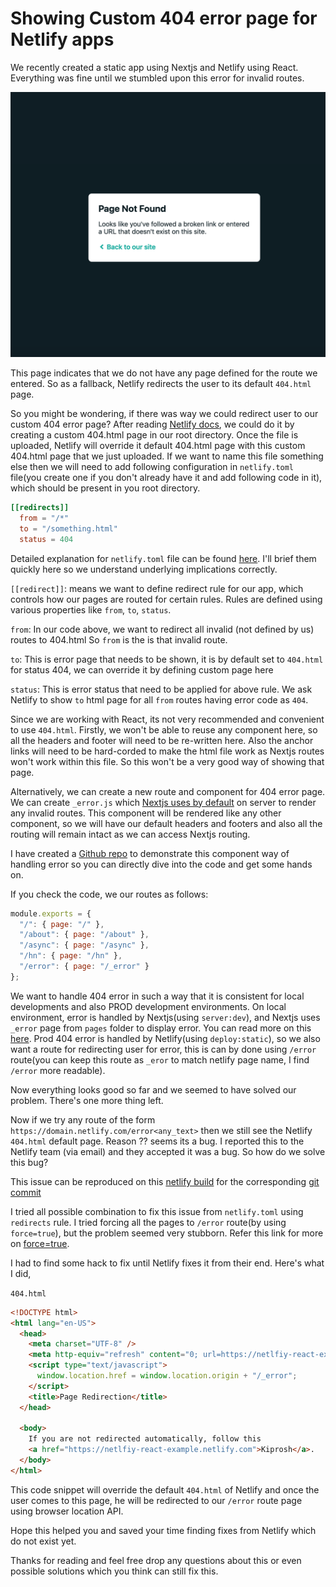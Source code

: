 # Showing Custom 404 error page for Netlify apps

We recently created a static app using Nextjs and Netlify using React. Everything was fine until we stumbled upon this error for invalid routes.

![Netlify 404 page](netlify-404.png)

This page indicates that we do not have any page defined for the route we entered. So as a fallback, Netlify redirects the user to its default `404.html` page.

So you might be wondering, if there was way we could redirect user to our custom 404 error page? After reading [Netlify docs](https://www.netlify.com/docs/redirects/#custom-404), we could do it by creating a custom 404.html page in our root directory. Once the file is uploaded, Netlify will override it default 404.html page with this custom 404.html page that we just uploaded. If we want to name this file something else then we will need to add following configuration in `netlify.toml` file(you create one if you don't already have it and add following code in it), which should be present in you root directory.

```toml
[[redirects]]
  from = "/*"
  to = "/something.html"
  status = 404
```

Detailed explanation for `netlify.toml` file can be found [here](https://www.netlify.com/docs/netlify-toml-reference/). I'll brief them quickly here so we understand underlying implications correctly.

`[[redirect]]`: means we want to define redirect rule for our app, which controls how our pages are routed for certain rules. Rules are defined using various properties like `from`, `to`, `status`.

`from`: In our code above, we want to redirect all invalid (not defined by us) routes to 404.html So `from` is the is that invalid route.

`to`: This is error page that needs to be shown, it is by default set to `404.html` for status 404, we can override it by defining custom page here

`status`: This is error status that need to be applied for above rule. We ask Netlify to show `to` html page for all `from` routes having error code as `404`.

Since we are working with React, its not very recommended and convenient to use `404.html`. Firstly, we won't be able to reuse any component here, so all the headers and footer will need to be re-written here. Also the anchor links will need to be hard-corded to make the html file work as Nextjs routes won't work within this file. So this won't be a very good way of showing that page.

Alternatively, we can create a new route and component for 404 error page. We can create `_error.js` which [Nextjs uses by default](https://nextjs.org/docs/#custom-error-handling) on server to render any invalid routes. This component will be rendered like any other component, so we will have our default headers and footers and also all the routing will remain intact as we can access Nextjs routing.

I have created a [Github repo](https://github.com/trojanh/next-pwa-boilerplate) to demonstrate this component way of handling error so you can directly dive into the code and get some hands on.

If you check the code, we our routes as follows:

```js
module.exports = {
  "/": { page: "/" },
  "/about": { page: "/about" },
  "/async": { page: "/async" },
  "/hn": { page: "/hn" },
  "/error": { page: "/_error" }
};
```

We want to handle 404 error in such a way that it is consistent for local developments and also PROD development environments. On local environment, error is handled by Nextjs(using `server:dev`), and Nextjs uses `_error` page from `pages` folder to display error. You can read more on this [here](https://nextjs.org/docs/#custom-error-handling). Prod 404 error is handled by Netlify(using `deploy:static`), so we also want a route for redirecting user for error, this is can by done using `/error` route(you can keep this route as `_eror` to match netlify page name, I find `/error` more readable).

Now everything looks good so far and we seemed to have solved our problem. There's one more thing left.

Now if we try any route of the form `https://domain.netlify.com/error<any_text>` then we still see the Netlify `404.html` default page. Reason ?? seems its a bug. I reported this to the Netlify team (via email) and they accepted it was a bug. So how do we solve this bug?

This issue can be reproduced on this [netlify build](https://5ca210ea90b5fe0008422eae--netlfiy-react-example.netlify.com/errorsadasd) for the corresponding [git commit](https://github.com/trojanh/nextjs-react-example/commit/b2616add5474752fee233fb502231290bbfe104e)

I tried all possible combination to fix this issue from `netlify.toml` using `redirects` rule. I tried forcing all the pages to `/error` route(by using `force=true`), but the problem seemed very stubborn. Refer this link for more on [force=true](https://www.netlify.com/docs/netlify-toml-reference/#redirects).

I had to find some hack to fix until Netlify fixes it from their end. Here's what I did,

`404.html`

```html
<!DOCTYPE html>
<html lang="en-US">
  <head>
    <meta charset="UTF-8" />
    <meta http-equiv="refresh" content="0; url=https://netlfiy-react-example.netlify.com" />
    <script type="text/javascript">
      window.location.href = window.location.origin + "/_error";
    </script>
    <title>Page Redirection</title>
  </head>

  <body>
    If you are not redirected automatically, follow this
    <a href="https://netlfiy-react-example.netlify.com">Kiprosh</a>.
  </body>
</html>
```

This code snippet will override the default `404.html` of Netlify and once the user comes to this page, he will be redirected to our `/error` route page using browser location API.

Hope this helped you and saved your time finding fixes from Netlify which do not exist yet.

Thanks for reading and feel free drop any questions about this or even possible solutions which you think can still fix this.
